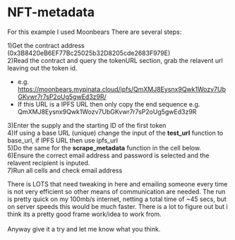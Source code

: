 # NFT-metadata

For this example I used Moonbears
There are several steps:

1)Get the contract address (0x3B8420eB6EF77Bc25025b32D8205cde2683F979E)<br>
2)Read the contract and query the tokenURL section, grab the relavent url leaving out the token id.

- e.g. https://moonbears.mypinata.cloud/ipfs/QmXMJ8Eysnx9Qwk1Wozv7UbGKvwr7r7sP2oUg5gwEd3z9R/
- If this URL is a IPFS URL then only copy the end sequence e.g. QmXMJ8Eysnx9Qwk1Wozv7UbGKvwr7r7sP2oUg5gwEd3z9R

3)Enter the supply and the starting ID of the first token<br>
4)If using a base URL (unique) change the input of the **test_url** function to base_url, if IPFS URL then use ipfs_url<br>
5)Do the same for the **scrape_metadata** function in the cell below.<br>
6)Ensure the correct email address and password is selected and the relavent recipient is inputed.<br>
7)Run all cells and check email address<br>

There is LOTS that need tweaking in here and emailing someone every time is not very efficient so other means of communication are needed.
The run is pretty quick on my 100mb/s internet, netting a total time of ~45 secs, but on server speeds this would be much faster.
There is a lot to figure out but i think its a pretty good frame work/idea to work from.<br>
<br>
Anyway give it a try and let me know what you think.
